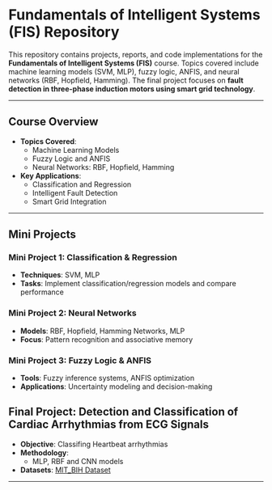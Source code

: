 # Fundamentals of Intelligent Systems (FIS) Repository

This repository contains projects, reports, and code implementations for the **Fundamentals of Intelligent Systems (FIS)** course. Topics covered include machine learning models (SVM, MLP), fuzzy logic, ANFIS, and neural networks (RBF, Hopfield, Hamming). The final project focuses on **fault detection in three-phase induction motors using smart grid technology**.

---

## Course Overview
- **Topics Covered**:
  - Machine Learning Models
  - Fuzzy Logic and ANFIS
  - Neural Networks: RBF, Hopfield, Hamming
- **Key Applications**:
  - Classification and Regression
  - Intelligent Fault Detection
  - Smart Grid Integration

---

## Mini Projects

### Mini Project 1: Classification & Regression
- **Techniques**: SVM, MLP
- **Tasks**: Implement classification/regression models and compare performance

### Mini Project 2: Neural Networks
- **Models**: RBF, Hopfield, Hamming Networks, MLP
- **Focus**: Pattern recognition and associative memory

### Mini Project 3: Fuzzy Logic & ANFIS
- **Tools**: Fuzzy inference systems, ANFIS optimization
- **Applications**: Uncertainty modeling and decision-making

## Final Project: Detection and Classification of Cardiac Arrhythmias from ECG Signals
- **Objective**: Classifing Heartbeat arrhythmias
- **Methodology**:
  - MLP, RBF and CNN models
- **Datasets**: [MIT_BIH Dataset](https://archive.physionet.org/physiobank/database/html/mitdbdir/mitdbdir.htm)

---

